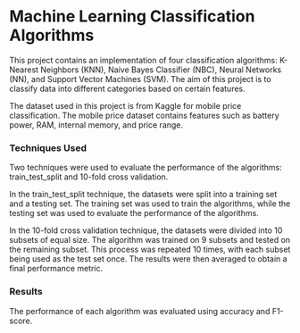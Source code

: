# Machine Learning Classification Algorithms

This project contains an implementation of four classification algorithms: K-Nearest Neighbors (KNN), Naive Bayes Classifier (NBC), Neural Networks (NN), and Support Vector Machines (SVM). The aim of this project is to classify data into different categories based on certain features.

The dataset used in this project is from Kaggle for mobile price classification. The mobile price dataset contains features such as battery power, RAM, internal memory, and price range.

### Techniques Used
Two techniques were used to evaluate the performance of the algorithms: train_test_split and 10-fold cross validation.

In the train_test_split technique, the datasets were split into a training set and a testing set. The training set was used to train the algorithms, while the testing set was used to evaluate the performance of the algorithms.

In the 10-fold cross validation technique, the datasets were divided into 10 subsets of equal size. The algorithm was trained on 9 subsets and tested on the remaining subset. This process was repeated 10 times, with each subset being used as the test set once. The results were then averaged to obtain a final performance metric.

### Results
The performance of each algorithm was evaluated using accuracy and F1-score.